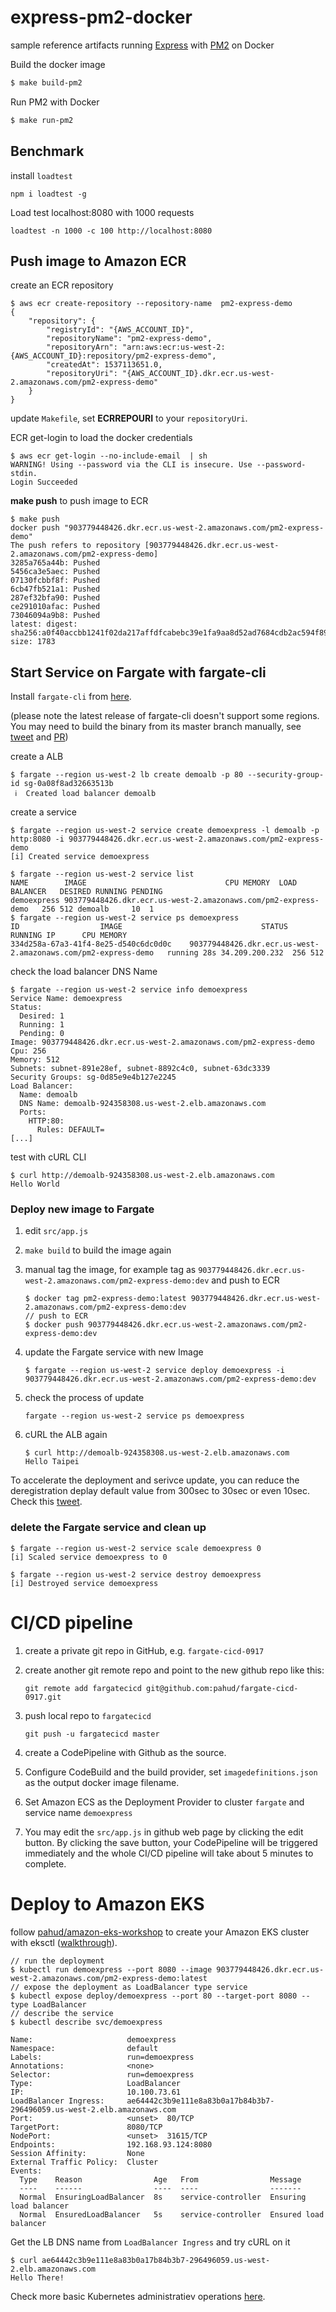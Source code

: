 # express-pm2-docker

sample reference artifacts running [Express](https://github.com/expressjs/express) with [PM2](http://pm2.keymetrics.io/) on Docker



Build the docker image

```bash
$ make build-pm2
```



Run PM2 with Docker

```Bash
$ make run-pm2
```



## Benchmark

install `loadtest`

```
npm i loadtest -g
```

Load test localhost:8080 with 1000 requests

```
loadtest -n 1000 -c 100 http://localhost:8080
```



## Push image to Amazon ECR

create an ECR repository



```
$ aws ecr create-repository --repository-name  pm2-express-demo
{
    "repository": {
        "registryId": "{AWS_ACCOUNT_ID}",
        "repositoryName": "pm2-express-demo",
        "repositoryArn": "arn:aws:ecr:us-west-2:{AWS_ACCOUNT_ID}:repository/pm2-express-demo",
        "createdAt": 1537113651.0,
        "repositoryUri": "{AWS_ACCOUNT_ID}.dkr.ecr.us-west-2.amazonaws.com/pm2-express-demo"
    }
}
```



update `Makefile`, set **ECRREPOURI** to your `repositoryUri`.

ECR get-login to load the docker credentials

```
$ aws ecr get-login --no-include-email  | sh
WARNING! Using --password via the CLI is insecure. Use --password-stdin.
Login Succeeded
```

**make push** to push image to ECR

```
$ make push
docker push "903779448426.dkr.ecr.us-west-2.amazonaws.com/pm2-express-demo"
The push refers to repository [903779448426.dkr.ecr.us-west-2.amazonaws.com/pm2-express-demo]
3285a765a44b: Pushed
5456ca3e5aec: Pushed
07130fcbbf8f: Pushed
6cb47fb521a1: Pushed
287ef32bfa90: Pushed
ce291010afac: Pushed
73046094a9b8: Pushed
latest: digest: sha256:a0f40accbb1241f02da217affdfcabebc39e1fa9aa8d52ad7684cdb2ac594f89 size: 1783
```



## Start Service on Fargate with fargate-cli

Install `fargate-cli` from [here](http://somanymachines.com/fargate/). 

(please note the latest release of fargate-cli doesn't support some regions. You may need to build the binary from its master branch manually, see [tweet](https://twitter.com/pahudnet/status/1040233349141295104) and [PR](https://github.com/jpignata/fargate/pull/62))



create a ALB

```
$ fargate --region us-west-2 lb create demoalb -p 80 --security-group-id sg-0a08f8ad32663513b
 ℹ️  Created load balancer demoalb
```

create a service

```
$ fargate --region us-west-2 service create demoexpress -l demoalb -p http:8080 -i 903779448426.dkr.ecr.us-west-2.amazonaws.com/pm2-express-demo
[i] Created service demoexpress
```



```
$ fargate --region us-west-2 service list
NAME		IMAGE								CPU	MEMORY	LOAD BALANCER	DESIRED	RUNNING	PENDING
demoexpress	903779448426.dkr.ecr.us-west-2.amazonaws.com/pm2-express-demo	256	512	demoalb		10	1
$ fargate --region us-west-2 service ps demoexpress
ID					IMAGE								STATUS	RUNNING	IP		CPU	MEMORY
334d258a-67a3-41f4-8e25-d540c6dc0d0c	903779448426.dkr.ecr.us-west-2.amazonaws.com/pm2-express-demo	running	28s	34.209.200.232	256	512
```

check the load balancer DNS Name

```
$ fargate --region us-west-2 service info demoexpress
Service Name: demoexpress
Status:
  Desired: 1
  Running: 1
  Pending: 0
Image: 903779448426.dkr.ecr.us-west-2.amazonaws.com/pm2-express-demo
Cpu: 256
Memory: 512
Subnets: subnet-891e28ef, subnet-8892c4c0, subnet-63dc3339
Security Groups: sg-0d85e9e4b127e2245
Load Balancer:
  Name: demoalb
  DNS Name: demoalb-924358308.us-west-2.elb.amazonaws.com
  Ports:
    HTTP:80:
      Rules: DEFAULT=
[...]
```

test with cURL CLI

```
$ curl http://demoalb-924358308.us-west-2.elb.amazonaws.com
Hello World
```



### Deploy new image to Fargate

1. edit `src/app.js` 

2. `make build` to build the image again

3. manual tag the image, for example tag as `903779448426.dkr.ecr.us-west-2.amazonaws.com/pm2-express-demo:dev` and push to ECR

   ```
   $ docker tag pm2-express-demo:latest 903779448426.dkr.ecr.us-west-2.amazonaws.com/pm2-express-demo:dev
   // push to ECR
   $ docker push 903779448426.dkr.ecr.us-west-2.amazonaws.com/pm2-express-demo:dev
   ```

4. update the Fargate service with new Image

   ```
   $ fargate --region us-west-2 service deploy demoexpress -i 903779448426.dkr.ecr.us-west-2.amazonaws.com/pm2-express-demo:dev
   ```

5. check the process of update

   ```
   fargate --region us-west-2 service ps demoexpress
   ```

6. cURL the ALB again

   ```
   $ curl http://demoalb-924358308.us-west-2.elb.amazonaws.com
   Hello Taipei
   ```



To accelerate the deployment and serivce update, you can reduce the deregistration deplay default value from 300sec to 30sec or even 10sec. Check this [tweet](https://twitter.com/pahudnet/status/1041380473186840581).



### delete the Fargate service and clean up

```
$ fargate --region us-west-2 service scale demoexpress 0
[i] Scaled service demoexpress to 0

$ fargate --region us-west-2 service destroy demoexpress
[i] Destroyed service demoexpress
```



# CI/CD pipeline

1. create a private git repo in GitHub, e.g. `fargate-cicd-0917`

2. create another git remote repo and point to the new github repo like this:

   ```
   git remote add fargatecicd git@github.com:pahud/fargate-cicd-0917.git
   ```

3. push local repo to `fargatecicd` 

   ```
   git push -u fargatecicd master
   ```


4. create a CodePipeline with Github as the source.
5. Configure CodeBuild and the build provider, set `imagedefinitions.json` as the output docker image filename.
6. Set Amazon ECS as the Deployment Provider to cluster `fargate` and service name `demoexpress`
7. You may edit the `src/app.js` in github web page by clicking the edit button. By clicking the save button, your CodePipeline will be triggered immediately and the whole CI/CD pipeline will take about 5 minutes to complete.



# Deploy to Amazon EKS

follow [pahud/amazon-eks-workshop](https://github.com/pahud/amazon-eks-workshop) to create your Amazon EKS cluster with eksctl ([walkthrough](https://github.com/pahud/amazon-eks-workshop/blob/master/00-getting-started/create-eks-with-eksctl.md)).

```
// run the deployment
$ kubectl run demoexpress --port 8080 --image 903779448426.dkr.ecr.us-west-2.amazonaws.com/pm2-express-demo:latest
// expose the deployment as LoadBalancer type service
$ kubectl expose deploy/demoexpress --port 80 --target-port 8080 --type LoadBalancer
// describe the service
$ kubectl describe svc/demoexpress

Name:                     demoexpress
Namespace:                default
Labels:                   run=demoexpress
Annotations:              <none>
Selector:                 run=demoexpress
Type:                     LoadBalancer
IP:                       10.100.73.61
LoadBalancer Ingress:     ae64442c3b9e111e8a83b0a17b84b3b7-296496059.us-west-2.elb.amazonaws.com
Port:                     <unset>  80/TCP
TargetPort:               8080/TCP
NodePort:                 <unset>  31615/TCP
Endpoints:                192.168.93.124:8080
Session Affinity:         None
External Traffic Policy:  Cluster
Events:
  Type    Reason                Age   From                Message
  ----    ------                ----  ----                -------
  Normal  EnsuringLoadBalancer  8s    service-controller  Ensuring load balancer
  Normal  EnsuredLoadBalancer   5s    service-controller  Ensured load balancer

```

Get the LB DNS name from `LoadBalancer Ingress` and try cURL on it

```
$ curl ae64442c3b9e111e8a83b0a17b84b3b7-296496059.us-west-2.elb.amazonaws.com
Hello There!
```

Check more basic Kubernetes administratiev operations [here](https://github.com/pahud/amazon-eks-workshop/blob/master/02-kubectl-basic-admin/kubectl-basic-admin.md).
